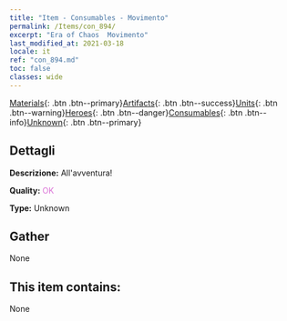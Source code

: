 ```yaml
---
title: "Item - Consumables - Movimento"
permalink: /Items/con_894/
excerpt: "Era of Chaos  Movimento"
last_modified_at: 2021-03-18
locale: it
ref: "con_894.md"
toc: false
classes: wide
---
```

 [Materials](/it/Items/){: .btn .btn--primary}[Artifacts](/it/Items/Artifacts/){: .btn .btn--success}[Units](/it/Items/Units/){: .btn .btn--warning}[Heroes](/it/Items/Heroes/){: .btn .btn--danger}[Consumables](/it/Items/Consumables/){: .btn .btn--info}[Unknown](/it/Items/Unknown/){: .btn .btn--primary}

## Dettagli
 **Descrizione:** All'avventura!

 **Quality:** <span style="color: #DA70D6">OK</span>

 **Type:** Unknown

## Gather

  None

## This item contains:

  None

